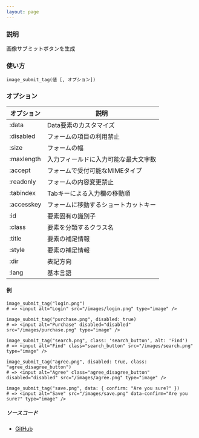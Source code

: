 ```yaml
---
layout: page
---
```

### 説明
画像サブミットボタンを生成

### 使い方
    image_submit_tag(値 [, オプション])

### オプション

オプション      | 説明
---------- | ------------------
:data      | Data要素のカスタマイズ
:disabled  | フォームの項目の利用禁止
:size      | フォームの幅
:maxlength | 入力フィールドに入力可能な最大文字数
:accept    | フォームで受付可能なMIMEタイプ
:readonly  | フォームの内容変更禁止
:tabindex  | Tabキーによる入力欄の移動順
:accesskey | フォームに移動するショートカットキー
:id        | 要素固有の識別子
:class     | 要素を分類するクラス名
:title     | 要素の補足情報
:style     | 要素の補足情報
:dir       | 表記方向
:lang      | 基本言語

#### 例
    image_submit_tag("login.png")
    # => <input alt="Login" src="/images/login.png" type="image" />

    image_submit_tag("purchase.png", disabled: true)
    # => <input alt="Purchase" disabled="disabled" src="/images/purchase.png" type="image" />

    image_submit_tag("search.png", class: 'search_button', alt: 'Find')
    # => <input alt="Find" class="search_button" src="/images/search.png" type="image" />

    image_submit_tag("agree.png", disabled: true, class: "agree_disagree_button")
    # => <input alt="Agree" class="agree_disagree_button" disabled="disabled" src="/images/agree.png" type="image" />

    image_submit_tag("save.png", data: { confirm: "Are you sure?" })
    # => <input alt="Save" src="/images/save.png" data-confirm="Are you sure?" type="image" />

##### ソースコード
* [GitHub](https://github.com/rails/rails/blob/dd7af2c413a06ea44e50abf0df205314ba1bfc98/actionview/lib/action_view/helpers/form_tag_helper.rb#L531)